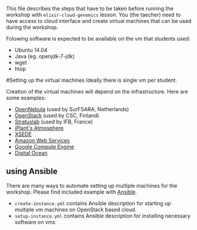 This file describes the steps that have to be taken before running the workshop with `elixir-cloud-genomics` lesson.
You (the taecher) need to have access to cloud interface and create virtual machines that can be used during the workshop. 

Folowing software is expected to be available on the vm that students used:
* Ubuntu 14.04
* Java (eg. openjdk-7-jdk)
* wget
* htop

#Setting up the virtual machines
Ideally there is single vm per student.

Creation of the virtual machines will depend on the infrastructure. Here are some examples:
* [OpenNebula](http://opennebula.org/documentation/) (used by SurFSARA, Netherlands)
* [OpenStack](http://docs.openstack.org/) (used by CSC, Finland)
* [Stratuslab](http://www.stratuslab.eu/index.html) (used by IFB, France)
* [iPlant's Atmosphere](http://www.iplantcollaborative.org/ci/atmosphere)
* [XSEDE](https://www.xsede.org/high-performance-computing)
* [Amazon Web Services](https://aws.amazon.com/documentation/)
* [Google Compute Engine](https://cloud.google.com/docs/)
* [Digital Ocean](https://www.digitalocean.com/help/)

## using Ansible
There are many ways to automate setting up multiple machines for the workshop. Please find included example with [Ansible](http://www.ansible.com/home).
* `create-instance.yml` contains Ansible description for starting up multiple vm machines on OpenStack based cloud.
* `setup-instance.yml` contains Ansible description for installing necessary software on vms
